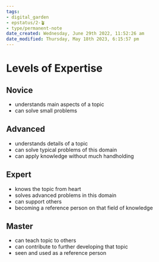 ```yaml
---
tags: 
- digital_garden
- epstatus/2-🪴
- type/permanent-note
date_created: Wednesday, June 29th 2022, 11:52:26 am
date_modified: Thursday, May 18th 2023, 6:15:57 pm
---
```

# Levels of Expertise
## Novice
+ understands main aspects of a topic
+ can solve small problems

## Advanced
+ understands details of a topic
+ can solve typical problems of this domain
+ can apply knowledge without much handholding

## Expert
+ knows the topic from heart
+ solves advanced problems in this domain
+ can support others
+ becoming a reference person on that field of knowledge

## Master
+ can teach topic to others
+ can contribute to further developing that topic
+ seen and used as a reference person